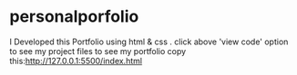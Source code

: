 # personalporfolio
I Developed this Portfolio using html &amp; css . 
click above 'view code' option to see my project files
to see my portfolio copy this:http://127.0.0.1:5500/index.html
